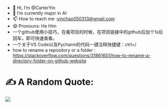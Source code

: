 - 👋 Hi, I’m @CarterYin
- 🌱 I’m currently major in AI
- 📫 How to reach me :yinchao050313@gmail.com
- 😄 Pronouns: He Him
- 一个github使用小技巧，在看项目的时候，在项目链接中的github后加个1s后回车，即可快速查看。
- 一个关于VS Code以及Pycharm的代码一键注释快捷键：ctrl+/
- how to rename a repository or a folder : https://stackoverflow.com/questions/31861651/how-to-rename-a-directory-folder-on-github-website
<!---
CarterYin/CarterYin is a ✨ special ✨ repository because its `README.md` (this file) appears on your GitHub profile.
You can click the Preview link to take a look at your changes.
--->



# ✍️ A Random Quote:
![](https://quotes-github-readme.vercel.app/api?type=horizontal&theme=gruvbox)

